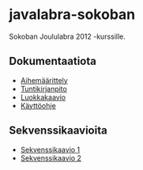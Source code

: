 javalabra-sokoban
=================

Sokoban Joululabra 2012 -kurssille.

## Dokumentaatiota
* <a href="https://github.com/Kauhsa/javalabra-sokoban/blob/master/dokumentointi/aihemaarittely.pdf?raw=true">Aihemäärittely</a>
* <a href="https://github.com/Kauhsa/javalabra-sokoban/blob/master/dokumentointi/tuntikirjanpito.txt">Tuntikirjanpito</a>
* <a href="https://github.com/Kauhsa/javalabra-sokoban/blob/master/dokumentointi/luokkakaavio.png?raw=true">Luokkakaavio</a>
* <a href="https://github.com/Kauhsa/javalabra-sokoban/blob/master/dokumentointi/kayttoohje.pdf?raw=true">Käyttöohje</a>

## Sekvenssikaavioita
* <a href="https://github.com/Kauhsa/javalabra-sokoban/blob/master/dokumentointi/sekvenssikaavio_1.png?raw=true">Sekvenssikaavio 1</a>
* <a href="https://github.com/Kauhsa/javalabra-sokoban/blob/master/dokumentointi/sekvenssikaavio_2.png?raw=true">Sekvenssikaavio 2</a>
